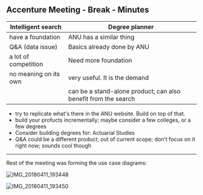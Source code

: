 ## Accenture Meeting - Break - Minutes

| Intelligent search | Degree planner |
|-----------------------|--------------|
| have a foundation    |  ANU has a similar thing|
| Q&A (data issue) |Basics already done by ANU|
| a lot of competition | Need more foundation|
| no meaning on its own| very useful. It is the demand |
| | can be a stand-alone product; can also benefit from the search|


* try to replicate what's there in the ANU website. Build on top of that.
* build your profucts incrementally; maybe consider a few colleges, or a few degrees
* Consider building degrees for: Actuarial Studies
* Q&A could be a different product; out of current scope; don't focus on it right now; sounds cool though

----

Rest of the meeting was forming the use case diagrams:

![IMG_20180411_193448](H:\COMP3550\courseai\Meeting_Minutes\Break\IMG_20180411_193448.jpg)

![IMG_20180411_193450](H:\COMP3550\courseai\Meeting_Minutes\Break\IMG_20180411_193450.jpg)

